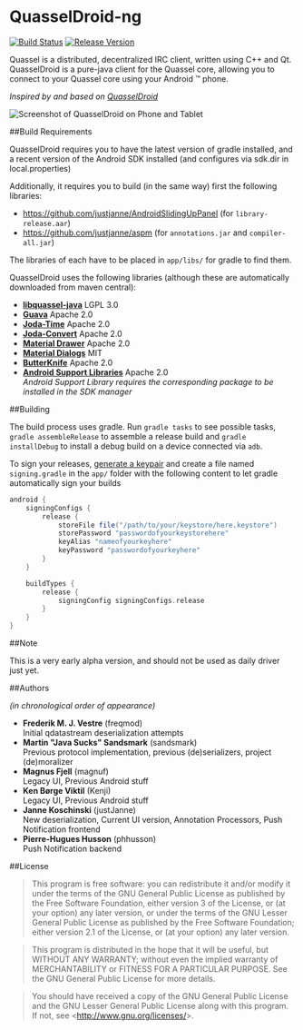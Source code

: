# QuasselDroid-ng

[![Build Status](https://img.shields.io/jenkins/s/https/ci.kuschku.de/QuasselDroid-ng.svg)](https://ci.kuschku.de/job/QuasselDroid-ng/)
[![Release Version](http://github-release-version.herokuapp.com/github/justjanne/QuasselDroid-ng/release.svg?style=flat)](https://github.com/justjanne/QuasselDroid-ng/releases)

Quassel is a distributed, decentralized IRC client, written using C++ and Qt.
QuasselDroid is a pure-java client for the Quassel core, allowing you to connect
to your Quassel core using your Android ™ phone.

*Inspired by and based on [QuasselDroid](https://github.com/sandsmark/QuasselDroid)*

![Screenshot of QuasselDroid on Phone and Tablet](https://projects.kuschku.de/quasseldroid/assets/devices.png)

##Build Requirements

QuasselDroid requires you to have the latest version of gradle installed, and 
a recent version of the Android SDK installed (and configures via sdk.dir in
local.properties)

Additionally, it requires you to build (in the same way) first the following
libraries:

* https://github.com/justjanne/AndroidSlidingUpPanel (for `library-release.aar`)
* https://github.com/justjanne/aspm (for `annotations.jar` and
  `compiler-all.jar`)

The libraries of each have to be placed in `app/libs/` for gradle to find them.

QuasselDroid uses the following libraries (although these are automatically
downloaded from maven central):

* [**libquassel-java**](https://github.com/justjanne/libquassel-java)
  LGPL 3.0
* [**Guava**](https://github.com/google/guava)
  Apache 2.0
* [**Joda-Time**](https://github.com/JodaOrg/joda-time/)
  Apache 2.0
* [**Joda-Convert**](https://github.com/JodaOrg/joda-convert)
  Apache 2.0
* [**Material Drawer**](https://github.com/mikepenz/MaterialDrawer)
  Apache 2.0
* [**Material Dialogs**](https://github.com/google/guava)
  MIT
* [**ButterKnife**](https://github.com/JakeWharton/butterknife/)
  Apache 2.0
* [**Android Support Libraries**](http://developer.android.com/tools/support-library/index.html)
  Apache 2.0  
  *Android Support Library requires the corresponding package to be installed in
  the SDK manager*

##Building

The build process uses gradle. Run `gradle tasks` to see possible tasks,
`gradle assembleRelease` to assemble a release build and `gradle installDebug`
to install a debug build on a device connected via `adb`.

To sign your releases, [generate a keypair]() and create a file named
`signing.gradle` in the `app/` folder with the following content to let gradle
automatically sign your builds

```groovy
android {
    signingConfigs {
        release {
            storeFile file("/path/to/your/keystore/here.keystore")
            storePassword "passwordofyourkeystorehere"
            keyAlias "nameofyourkeyhere"
            keyPassword "passwordofyourkeyhere"
        }
    }

    buildTypes {
        release {
            signingConfig signingConfigs.release
        }
    }
}
```

##Note

This is a very early alpha version, and should not be used as daily driver
just yet.

##Authors

*(in chronological order of appearance)*

* **Frederik M. J. Vestre** (freqmod)  
  Initial qdatastream deserialization attempts
* **Martin "Java Sucks" Sandsmark** (sandsmark)  
  Previous protocol implementation, previous (de)serializers, project (de)moralizer
* **Magnus Fjell** (magnuf)  
  Legacy UI, Previous Android stuff
* **Ken Børge Viktil** (Kenji)  
  Legacy UI, Previous Android stuff
* **Janne Koschinski** (justJanne)  
  New deserialization, Current UI version, Annotation Processors, Push Notification frontend
* **Pierre-Hugues Husson** (phhusson)  
  Push Notification backend

##License

> This program is free software: you can redistribute it and/or modify it
> under the terms of the GNU General Public License as published by the Free
> Software Foundation, either version 3 of the License, or (at your option)
> any later version, or under the terms of the GNU Lesser General Public
> License as published by the Free Software Foundation; either version 2.1 of
> the License, or (at your option) any later version.

> This program is distributed in the hope that it will be useful,
> but WITHOUT ANY WARRANTY; without even the implied warranty of
> MERCHANTABILITY or FITNESS FOR A PARTICULAR PURPOSE.  See the
> GNU General Public License for more details.

> You should have received a copy of the GNU General Public License and the
> GNU Lesser General Public License along with this program.  If not, see
> &lt;<http://www.gnu.org/licenses/>&gt;.
